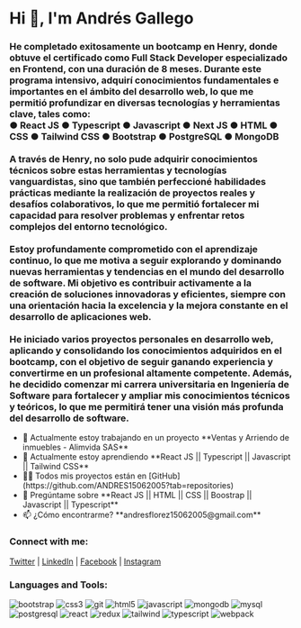 <h1 class="text-3xl font-bold text-center text-blue-600 py-4">Hi 👋, I'm Andrés Gallego</h1>

<h3 class="text-lg text-center px-4 py-2">
  He completado exitosamente un bootcamp en Henry, donde obtuve el certificado como Full Stack Developer especializado en Frontend, con una duración de 8 meses. Durante este programa intensivo, adquirí conocimientos fundamentales e importantes en el ámbito del desarrollo web, lo que me permitió profundizar en diversas tecnologías y herramientas clave, tales como:
  <br>
  ● React JS ● Typescript ● Javascript ● Next JS ● HTML ● CSS ● Tailwind CSS ● Bootstrap ● PostgreSQL ● MongoDB
  <br><br>
  A través de Henry, no solo pude adquirir conocimientos técnicos sobre estas herramientas y tecnologías vanguardistas, sino que también perfeccioné habilidades prácticas mediante la realización de proyectos reales y desafíos colaborativos, lo que me permitió fortalecer mi capacidad para resolver problemas y enfrentar retos complejos del entorno tecnológico.
  <br><br>
  Estoy profundamente comprometido con el aprendizaje continuo, lo que me motiva a seguir explorando y dominando nuevas herramientas y tendencias en el mundo del desarrollo de software. Mi objetivo es contribuir activamente a la creación de soluciones innovadoras y eficientes, siempre con una orientación hacia la excelencia y la mejora constante en el desarrollo de aplicaciones web.
  <br><br>
  He iniciado varios proyectos personales en desarrollo web, aplicando y consolidando los conocimientos adquiridos en el bootcamp, con el objetivo de seguir ganando experiencia y convertirme en un profesional altamente competente. Además, he decidido comenzar mi carrera universitaria en Ingeniería de Software para fortalecer y ampliar mis conocimientos técnicos y teóricos, lo que me permitirá tener una visión más profunda del desarrollo de software.
</h3>

<ul class="list-disc pl-6 py-4">
  <li>🔭 Actualmente estoy trabajando en un proyecto **Ventas y Arriendo de inmuebles - Alimvida SAS**</li>
  <li>🌱 Actualmente estoy aprendiendo **React JS || Typescript || Javascript || Tailwind CSS**</li>
  <li>👨‍💻 Todos mis proyectos están en [GitHub](https://github.com/ANDRES15062005?tab=repositories)</li>
  <li>💬 Pregúntame sobre **React JS || HTML || CSS || Boostrap || Javascript || Typescript**</li>
  <li>📫 ¿Cómo encontrarme? **andresflorez15062005@gmail.com**</li>
</ul>

<h3 class="text-xl font-semibold text-left py-2">Connect with me:</h3>
<p class="text-left space-x-4">
  <a href="https://x.com/andresgallegof" target="_blank" class="text-blue-600 hover:text-blue-800">Twitter</a> |
  <a href="https://www.linkedin.com/in/andres-gallego-florez-28189b2a6/" target="_blank" class="text-blue-600 hover:text-blue-800">LinkedIn</a> |
  <a href="https://www.facebook.com/profile.php?id=100076962652329" target="_blank" class="text-blue-600 hover:text-blue-800">Facebook</a> |
  <a href="https://www.instagram.com/andresflorez1506/" target="_blank" class="text-blue-600 hover:text-blue-800">Instagram</a>
</p>

<h3 class="text-xl font-semibold text-left py-2">Languages and Tools:</h3>
<p class="text-left flex flex-wrap gap-4">
  <img src="https://raw.githubusercontent.com/devicons/devicon/master/icons/bootstrap/bootstrap-plain-wordmark.svg" alt="bootstrap" class="w-10 h-10">
  <img src="https://raw.githubusercontent.com/devicons/devicon/master/icons/css3/css3-original-wordmark.svg" alt="css3" class="w-10 h-10">
  <img src="https://www.vectorlogo.zone/logos/git-scm/git-scm-icon.svg" alt="git" class="w-10 h-10">
  <img src="https://raw.githubusercontent.com/devicons/devicon/master/icons/html5/html5-original-wordmark.svg" alt="html5" class="w-10 h-10">
  <img src="https://raw.githubusercontent.com/devicons/devicon/master/icons/javascript/javascript-original.svg" alt="javascript" class="w-10 h-10">
  <img src="https://raw.githubusercontent.com/devicons/devicon/master/icons/mongodb/mongodb-original-wordmark.svg" alt="mongodb" class="w-10 h-10">
  <img src="https://raw.githubusercontent.com/devicons/devicon/master/icons/mysql/mysql-original-wordmark.svg" alt="mysql" class="w-10 h-10">
  <img src="https://raw.githubusercontent.com/devicons/devicon/master/icons/postgresql/postgresql-original-wordmark.svg" alt="postgresql" class="w-10 h-10">
  <img src="https://raw.githubusercontent.com/devicons/devicon/master/icons/react/react-original-wordmark.svg" alt="react" class="w-10 h-10">
  <img src="https://raw.githubusercontent.com/devicons/devicon/master/icons/redux/redux-original.svg" alt="redux" class="w-10 h-10">
  <img src="https://www.vectorlogo.zone/logos/tailwindcss/tailwindcss-icon.svg" alt="tailwind" class="w-10 h-10">
  <img src="https://raw.githubusercontent.com/devicons/devicon/master/icons/typescript/typescript-original.svg" alt="typescript" class="w-10 h-10">
  <img src="https://raw.githubusercontent.com/devicons/devicon/d00d0969292a6569d45b06d3f350f463a0107b0d/icons/webpack/webpack-original-wordmark.svg" alt="webpack" class="w-10 h-10">
</p>



